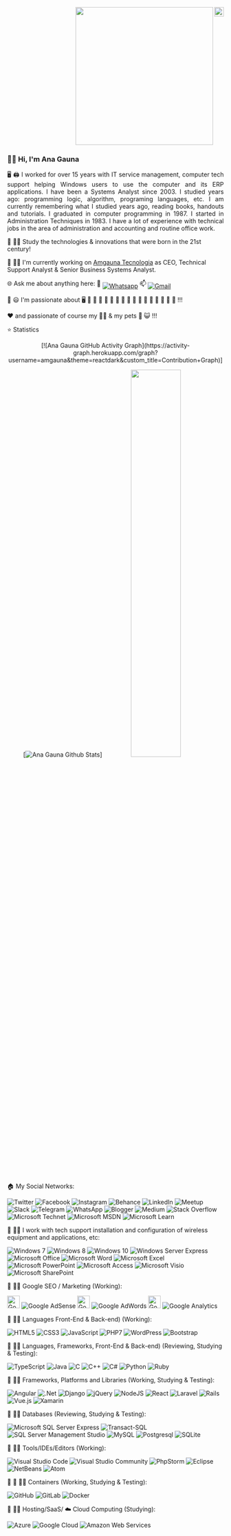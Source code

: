 
<div align="right">
<a href="https://github.com/amgauna"><img src="https://img.shields.io/github/followers/amgauna?label=follow&style=social" height="22" title="Follow me" align="right" alt="GitHub"></a>  <img src="https://komarev.com/ghpvc/?username=amgauna&label=Profile%20views&color=0e75b6&style=flat-square&color=yellow" title="Profile views" align="right" alt=""/>
<img width="320em" height="auto" src="https://github-readme-stats.vercel.app/api/top-langs/?username=amgauna&layout=compact&langs_count=16&theme=dracula&link=https://www.github.com/amgauna/">
</div>

### 👩‍💼 Hi, I'm Ana Gauna 

<p align="justify"> 🖥️ 🖨️ I worked for over 15 years with IT service management, computer tech support helping Windows users to use the computer and its ERP applications. I have been a Systems Analyst since 2003. I studied years ago: programming logic, algorithm, programing languages, etc. I am currently remembering what I studied years ago, reading books, handouts and tutorials. I graduated in computer programming in 1987. I started in Administration Techniques in 1983. I have a lot of experience with technical jobs in the area of administration and accounting and routine office work.</p>

🏫 👩‍🎓 Study the technologies & innovations that were born in the 21st century! 

💼 👩‍💼 I'm currently working on <a href="https://www.amgauna.com.br/" target="_blank">Amgauna Tecnologia</a> as CEO, Technical Support Analyst & Senior Business Systems Analyst.

🌐 Ask me about anything here:  📱 <a href="https://api.whatsapp.com/send?phone=5521979371230"><img src="https://img.shields.io/badge/-Whatsapp-4CA143?style=flat-square&labelColor=4CA143&logo=whatsapp&logoColor=white" title="Text me" align="middle" alt="Whatsapp"></a>  📫 <a href="mailto:amgauna@gmail.com"><img src="https://img.shields.io/badge/-Gmail-c14438?style=flat-square&logo=Gmail&logoColor=white" title="Send me an email" align="middle" alt="Gmail"></a>

💜 😃 I'm passionate about 🖥️ 🎵 🎦 🎄 🥞 🍫 🍓 🥤 🍇 🍊 🥓 🍔 🍕 🌭 🍦 🧁 🍰 !!!

❤️ and passionate of course my 👩‍👧 & my pets 🐶 😺 !!!

⭐ Statistics <br/>

<div align="center">  
[![Ana Gauna GitHub Activity Graph](https://activity-graph.herokuapp.com/graph?username=amgauna&theme=reactdark&custom_title=Contribution+Graph)]

[![Ana Gauna Github Stats](https://github-readme-stats.vercel.app/api?username=amgauna&show_icons=true&theme=dracula)] 
<img width="48%" src="https://github-readme-streak-stats.herokuapp.com/?user=amgauna&hide_border=true&theme=dracula&link=https://www.github.com/amgauna/">
</div>

🏠 My Social Networks: <br />

![Twitter](https://img.shields.io/badge/Twitter-%231DA1F2.svg?style=for-the-badge&logo=Twitter&logoColor=white&link=https://www.twitter.com/amgauna/)
![Facebook](https://img.shields.io/badge/Facebook-%231877F2.svg?style=for-the-badge&logo=Facebook&logoColor=white&link=https://www.facebook.com/amgauna/)
![Instagram](https://img.shields.io/badge/Instagram-%23E4405F.svg?style=for-the-badge&logo=Instagram&logoColor=white&link=https://www.instagram.com/amgauna/)
![Behance](https://img.shields.io/badge/Behance-1769ff?style=for-the-badge&logo=behance&logoColor=white&link=https://www.behance.net/amgauna/)
![LinkedIn](https://img.shields.io/badge/Linkedin-%230077B5.svg?style=for-the-badge&logo=Linkedin&logoColor=white&link=https://www.linkedin.com/in/amgauna/)
![Meetup](https://img.shields.io/badge/Meetup-f64363?style=for-the-badge&logo=meetup&logoColor=white&link=https://www.meetup.com/amgauna/)
![Slack](https://img.shields.io/badge/Slack-4A154B?style=for-the-badge&logo=slack&logoColor=white&link=)
![Telegram](https://img.shields.io/badge/Telegram-2CA5E0?style=for-the-badge&logo=telegram&logoColor=white&link=)
![WhatsApp](https://img.shields.io/badge/WhatsApp-25D366?style=for-the-badge&logo=whatsapp&logoColor=white&link=)
![Blogger](https://img.shields.io/badge/Blogger-FF5722?style=for-the-badge&logo=blogger&logoColor=white&link=https://anagaunatech.blogspot.com)
![Medium](https://img.shields.io/badge/Medium-12100E?style=for-the-badge&logo=medium&logoColor=white&link=https://www.medium.com/amgauna/)
![Stack Overflow](https://img.shields.io/badge/-Stackoverflow-FE7A16?style=for-the-badge&logo=stack-overflow&logoColor=white)
![Microsoft Technet](https://img.shields.io/badge/Microsoft%20Tecnet-0078D4?style=for-the-badge&logo=microsoft&logoColor=white)
![Microsoft MSDN](https://img.shields.io/badge/Microsoft%20MSDN-0078D4?style=for-the-badge&logo=microsoft&logoColor=white)
![Microsoft Learn](https://img.shields.io/badge/Microsoft%20Learn-0078D4?style=for-the-badge&logo=microsoft&logoColor=white)

💼 👩‍💼 I work with tech support installation and configuration of wireless equipment and applications, etc: <br />

![Windows 7](https://img.shields.io/badge/Windows%207-0078D6?style=for-the-badge&logo=windows&logoColor=white)
![Windows 8](https://img.shields.io/badge/Windows%208-0078D6?style=for-the-badge&logo=windows&logoColor=white)
![Windows 10](https://img.shields.io/badge/Windows%2010-0078D6?style=for-the-badge&logo=windows&logoColor=white)
![Windows Server Express](https://img.shields.io/badge/Windows%20Server%20Express-0078D6?style=for-the-badge&logo=windows&logoColor=white)
![Microsoft Office](https://img.shields.io/badge/Microsoft_Office-D83B01?style=for-the-badge&logo=microsoft-office&logoColor=white)
![Microsoft Word](https://img.shields.io/badge/Microsoft_Word-2B579A?style=for-the-badge&logo=microsoft-word&logoColor=white)
![Microsoft Excel](https://img.shields.io/badge/Microsoft_Excel-217346?style=for-the-badge&logo=microsoft-excel&logoColor=white)
![Microsoft PowerPoint](https://img.shields.io/badge/Microsoft_PowerPoint-B7472A?style=for-the-badge&logo=microsoft-powerpoint&logoColor=white)
![Microsoft Access](https://img.shields.io/badge/Microsoft_Access-A4373A?style=for-the-badge&logo=microsoft-access&logoColor=white)
![Microsoft Visio ](https://img.shields.io/badge/Microsoft_Visio-3955A3?style=for-the-badge&logo=microsoft-visio&logoColor=white)
![Microsoft SharePoint ](https://img.shields.io/badge/Microsoft_SharePoint-0078D4?style=for-the-badge&logo=microsoft-sharepoint&logoColor=white)
  
💼 👩‍💼 Google SEO / Marketing (Working): <br /> 

<a><img src="https://github.com/tomchen/stack-icons/blob/master/logos/google-adsense.svg" alt="Google Adsense" width="29px" height="29px">
![Google AdSense](https://img.shields.io/badge/Google%20AdSense-%23E4405F.svg?style=for-the-badge&logo=AdSense%20Web%20Services&logoColor=orange)
</a> 
<a><img src="https://github.com/tomchen/stack-icons/blob/master/logos/google-adwords.svg" alt="Google Adword" width="29px" height="29px">
![Google AdWords](https://img.shields.io/badge/Google%20AdWords-%23E4405F.svg?style=for-the-badge&logo=AdWords&logoColor=green)
</a> 
<a><img src="https://github.com/tomchen/stack-icons/blob/master/logos/google-analytics.svg" alt="Google Analytics" width="29px" height="29px">
![Google Analytics](https://img.shields.io/badge/Google%20Analytics-%23E4405F.svg?style=for-the-badge&logo=Analytics&logoColor=rose)
</a> 

💼 👩‍💼 Languages Front-End & Back-end) (Working): <br />

![HTML5](https://img.shields.io/badge/html5-%23E34F26.svg?style=for-the-badge&logo=html5&logoColor=white)
![CSS3](https://img.shields.io/badge/css3-%231572B6.svg?style=for-the-badge&logo=css3&logoColor=white)
![JavaScript](https://img.shields.io/badge/javascript-%23323330.svg?style=for-the-badge&logo=javascript&logoColor=%23F7DF1E)
![PHP7](https://img.shields.io/badge/php7-%23777BB4.svg?style=for-the-badge&logo=php&logoColor=white)
![WordPress](https://img.shields.io/badge/WordPress-%23117AC9.svg?style=for-the-badge&logo=WordPress&logoColor=white)
![Bootstrap](https://img.shields.io/badge/bootstrap-%23563D7C.svg?style=for-the-badge&logo=bootstrap&logoColor=white)

🏫 👩‍🎓 Languages, Frameworks, Front-End & Back-end) (Reviewing, Studying & Testing): <br />

![TypeScript](https://img.shields.io/badge/typescript-%23007ACC.svg?style=for-the-badge&logo=typescript&logoColor=white) 
![Java](https://img.shields.io/badge/java-%23ED8B00.svg?style=for-the-badge&logo=java&logoColor=white) 
![C](https://img.shields.io/badge/C-%2300599C.svg?style=for-the-badge&logo=C&logoColor=white)
![C++](https://img.shields.io/badge/C++-%2300599C.svg?style=for-the-badge&logo=C%2B%2B&logoColor=white)
![C#](https://img.shields.io/badge/C%23-%23239120.svg?style=for-the-badge&logo=C-SHARP&logoColor=white)
![Python](https://img.shields.io/badge/python-3670A0?style=for-the-badge&logo=python&logoColor=ffdd54)
![Ruby](https://img.shields.io/badge/ruby-%23CC342D.svg?style=for-the-badge&logo=ruby&logoColor=white) 

🏫 👩‍🎓 Frameworks, Platforms and Libraries (Working, Studying & Testing): <br />

![Angular](https://img.shields.io/badge/angular-%23DD0031.svg?style=for-the-badge&logo=angular&logoColor=white)
![.Net](https://img.shields.io/badge/.NET-5C2D91?style=for-the-badge&logo=.net&logoColor=white)
![Django](https://img.shields.io/badge/django-%23092E20.svg?style=for-the-badge&logo=django&logoColor=white)
![jQuery](https://img.shields.io/badge/jquery-%230769AD.svg?style=for-the-badge&logo=jquery&logoColor=white)
![NodeJS](https://img.shields.io/badge/node.js-6DA55F?style=for-the-badge&logo=node.js&logoColor=white)
![React](https://img.shields.io/badge/react-%2320232a.svg?style=for-the-badge&logo=react&logoColor=%2361DAFB)
![Laravel](https://img.shields.io/badge/laravel-%23FF2D20.svg?style=for-the-badge&logo=laravel&logoColor=white)
![Rails](https://img.shields.io/badge/rails-%23CC0000.svg?style=for-the-badge&logo=ruby-on-rails&logoColor=white)
![Vue.js](https://img.shields.io/badge/vuejs-%2335495e.svg?style=for-the-badge&logo=vuedotjs&logoColor=%234FC08D)
![Xamarin](https://img.shields.io/badge/Xamarin-3199DC?style=for-the-badge&logo=xamarin&logoColor=white)

🏫 👩‍🎓 Databases (Reviewing, Studying & Testing): <br />

![Microsoft SQL Server Express](https://img.shields.io/badge/Microsoft%20SQL%20Server%20Express-0078D4?style=for-the-badge&logo=microsoft&logoColor=white)
![Transact-SQL](https://img.shields.io/badge/Transact%20SQL-%23E4405F.svg?style=for-the-badge&logo=Transact-SQL&logoColor=white)
![SQL Server Management Studio](https://img.shields.io/badge/SQL%20Server%20Management%20Studio-0078D4?style=for-the-badge&logo=microsoft&logoColor=white)
![MySQL](https://img.shields.io/badge/mysql-%2300f.svg?style=for-the-badge&logo=mysql&logoColor=white)
![Postgresql](https://img.shields.io/badge/postgresql-%23316192.svg?style=for-the-badge&logo=postgresql&logoColor=white)
![SQLite](https://img.shields.io/badge/sqlite-%2307405e.svg?style=for-the-badge&logo=sqlite&logoColor=white)

💼 👩‍💼 Tools/IDEs/Editors (Working): <br />

![Visual Studio Code](https://img.shields.io/badge/Visual%20Studio%20Code-0078d7.svg?style=for-the-badge&logo=visual-studio-code&logoColor=white)
![Visual Studio Community](https://img.shields.io/badge/Visual%20Studio%20Community-5C2D91.svg?style=for-the-badge&logo=visual-studio&logoColor=white)
![PhpStorm](https://img.shields.io/badge/phpstorm-143?style=for-the-badge&logo=phpstorm&logoColor=black&color=black&labelColor=darkorchid)
![Eclipse](https://img.shields.io/badge/Eclipse-FE7A16.svg?style=for-the-badge&logo=Eclipse&logoColor=white)
![NetBeans](https://img.shields.io/badge/NetBeans-1B6AC6.svg?style=for-the-badge&logo=apache-netbeans-ide&logoColor=white)
![Atom](https://img.shields.io/badge/Atom-%2366595C.svg?style=for-the-badge&logo=atom&logoColor=white)

💼 🏫 👩‍🎓 Containers (Working, Studying & Testing): <br />

![GitHub](https://img.shields.io/badge/github-%23121011.svg?style=for-the-badge&logo=github&logoColor=white)
![GitLab](https://img.shields.io/badge/gitlab-%23181717.svg?style=for-the-badge&logo=gitlab&logoColor=white)
![Docker](https://img.shields.io/badge/docker-%230db7ed.svg?style=for-the-badge&logo=docker&logoColor=white)

🏫 👩‍🎓 Hosting/SaaS/ ☁️ Cloud Computing (Studying): <br />

![Azure](https://img.shields.io/badge/azure-%230072C6.svg?style=for-the-badge&logo=azure-devops&logoColor=white)
![Google Cloud](https://img.shields.io/badge/GoogleCloud-%234285F4.svg?style=for-the-badge&logo=google-cloud&logoColor=white)
![Amazon Web Services](https://img.shields.io/badge/AWS-Amazon%20Web%20Services-%23E4405F.svg?style=for-the-badge&logo=Amazon%20Web%20Services&logoColor=white)



